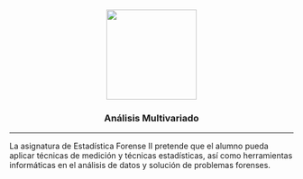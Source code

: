 <p align="center">
  
  <h3 align="center"><img src="https://user-images.githubusercontent.com/13545121/134826237-51247a5b-424f-4046-925c-d50a0f9dd101.png" align="centre" height="160" /></h3>
 
  <h3 align="center">Análisis Multivariado</h3>
</p>

----


La asignatura de Estadística Forense II pretende que el alumno pueda aplicar técnicas de medición y técnicas estadísticas, así como herramientas informáticas en el análisis de datos y solución de problemas forenses.
